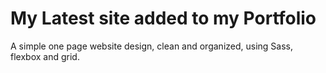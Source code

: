 # My Latest site added to my Portfolio
A simple one page website design, clean and organized, using Sass, flexbox and grid.
